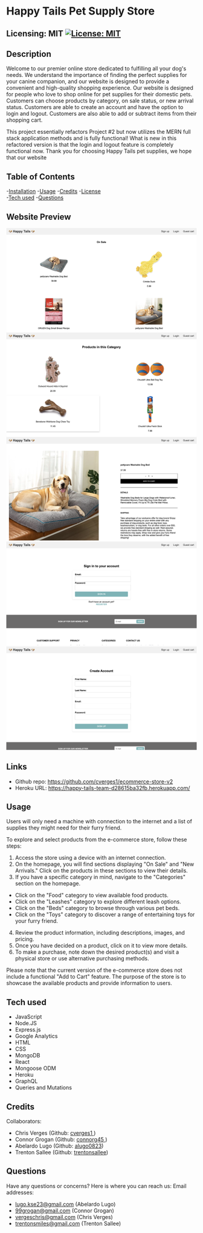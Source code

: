#  Happy Tails Pet Supply Store
  ## Licensing: MIT [![License: MIT](https://img.shields.io/badge/License-MIT-yellow.svg)](https://opensource.org/licenses/MIT)

  ## Description
  Welcome to our premier online store dedicated to fulfilling all your dog's needs. We understand the importance of finding the perfect supplies for your canine companion, and our website is designed to provide a convenient and high-quality shopping experience.
  Our website is designed for people who love to shop online for pet supplies for their domestic pets. Customers can choose products by category, on sale status, or new arrival status. Customers are able to create an account and have the option to login and logout. Customers are also able to add or subtract items from their shopping cart.
  
  This project essentially refactors Project #2 but now utilizes the MERN full stack application methods and is fully functional! What is new in this refactored version is that the login and logout feature is completely functional now. Thank you for choosing Happy Tails pet supplies, we hope that our website 
  ## Table of Contents
 

  -[Installation](#installation)
  -[Usage](#usage)
  -[Credits](#credits)
  -[License](#license)  
  -[Tech used](#tech-used)
  -[Questions](#questions)

  ## Website Preview
  
  ![main-page](./assets/screenshots/main-page.png)
  ![single-category](./assets/screenshots/category.png)
  ![single-product](./assets/screenshots/single-prod.png)
  ![sign-in-page](./assets/screenshots/login.png)
  ![create-account](./assets/screenshots/singup-page.png)


  ## Links
  - Github repo: https://github.com/cverges1/ecommerce-store-v2
  - Heroku URL:  https://happy-tails-team-d28615ba32fb.herokuapp.com/

  ## Usage
  
  Users will only need a machine with connection to the internet and a list of supplies they might need for their furry friend.
  
  To explore and select products from the e-commerce store, follow these steps:
  1. Access the store using a device with an internet connection.
  2. On the homepage, you will find sections displaying "On Sale" and "New Arrivals." Click on the products in these sections to view their details.
  3. If you have a specific category in mind, navigate to the "Categories" section on the homepage.
   - Click on the "Food" category to view available food products.
   - Click on the "Leashes" category to explore different leash options.
   - Click on the "Beds" category to browse through various pet beds.
   - Click on the "Toys" category to discover a range of entertaining toys for your furry friend.
  4. Review the product information, including descriptions, images, and pricing.
  5. Once you have decided on a product, click on it to view more details.
  6. To make a purchase, note down the desired product(s) and visit a physical store or use alternative purchasing methods. 
 

Please note that the current version of the e-commerce store does not include a functional "Add to Cart" feature. The purpose of the store is to showcase the available products and provide information to users.



  ## Tech used
* JavaScript
* Node.JS
* Express.js
* Google Analytics
* HTML
* CSS
* MongoDB
* React 
* Mongoose ODM
* Heroku
* GraphQL
* Queries and Mutations

## Credits
Collaborators:
* Chris Verges (Github: <a href="https://github.com/cverges1" target="_blank">cverges1 </a>)
* Connor Grogan (Github: <a href="https://github.com/connorg45" target="_blank">connorg45 </a>)
* Abelardo Lugo  (Github: <a href="https://github.com/alugo0823" target="_blank">alugo0823</a>)
* Trenton Sallee  (Github: <a href="https://github.com/trentonsallee" target="_blank">trentonsallee</a>)

## Questions
Have any questions or concerns? Here is where you can reach us:
Email addresses: 
* lugo.kse23@gmail.com (Abelardo Lugo)
* 99grogan@gmail.com (Connor Grogan)
* vergeschris@gmail.com (Chris Verges)
* trentonsmiles@gmail.com (Trenton Sallee)
